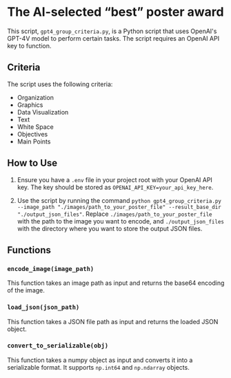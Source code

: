 #  The AI-selected “best” poster award

This script, `gpt4_group_criteria.py`, is a Python script that uses OpenAI's GPT-4V model to perform certain tasks. The script requires an OpenAI API key to function.

## Criteria

The script uses the following criteria:

- Organization
- Graphics
- Data Visualization
- Text
- White Space
- Objectives
- Main Points

## How to Use

1. Ensure you have a `.env` file in your project root with your OpenAI API key. The key should be stored as `OPENAI_API_KEY=your_api_key_here`.

2. Use the script by running the command `python gpt4_group_criteria.py --image_path "./images/path_to_your_poster_file" --result_base_dir "./output_json_files"`. Replace `./images/path_to_your_poster_file` with the path to the image you want to encode, and `./output_json_files` with the directory where you want to store the output JSON files.

## Functions

### `encode_image(image_path)`

This function takes an image path as input and returns the base64 encoding of the image.

### `load_json(json_path)`

This function takes a JSON file path as input and returns the loaded JSON object.

### `convert_to_serializable(obj)`

This function takes a numpy object as input and converts it into a serializable format. It supports `np.int64` and `np.ndarray` objects.